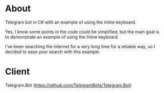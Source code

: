# About
Telegram bot in C# with an example of using the inline keyboard.

Yes, I know some points in the code could be simplified, but the main goal is to demonstrate an example of using the Inline keyboard.

I've been searching the internet for a very long time for a reliable way, so I decided to ease your search with this example
# Client
Telegram.Bot (https://github.com/TelegramBots/Telegram.Bot)
